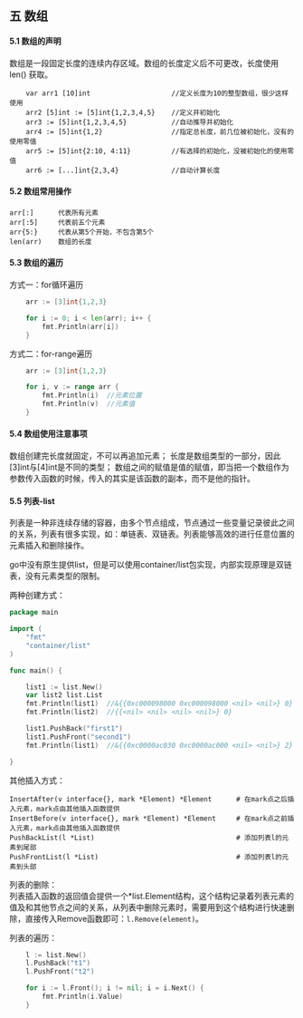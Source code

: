 ## 五 数组

#### 5.1 数组的声明

数组是一段固定长度的连续内存区域。数组的长度定义后不可更改，长度使用 len() 获取。

```
	var arr1 [10]int					//定义长度为10的整型数组，很少这样使用
	arr2 [5]int := [5]int{1,2,3,4,5}	//定义并初始化
	arr3 := [5]int{1,2,3,4,5}			//自动推导并初始化
	arr4 := [5]int{1,2}					//指定总长度，前几位被初始化，没有的使用零值
	arr5 := [5]int{2:10, 4:11}			//有选择的初始化，没被初始化的使用零值
	arr6 := [...]int{2,3,4}				//自动计算长度
```

#### 5.2 数组常用操作

```
arr[:]      代表所有元素
arr[:5]     代表前五个元素
arr{5:}     代表从第5个开始，不包含第5个
len(arr)    数组的长度
```

#### 5.3 数组的遍历

方式一：for循环遍历
```go
	arr := [3]int{1,2,3}

	for i := 0; i < len(arr); i++ {
		fmt.Println(arr[i])
	}
```
方式二：for-range遍历
```go
	arr := [3]int{1,2,3}

	for i, v := range arr {
		fmt.Println(i)	//元素位置	
		fmt.Println(v)	//元素值
	}
```

#### 5.4 数组使用注意事项

数组创建完长度就固定，不可以再追加元素；
长度是数组类型的一部分，因此[3]int与[4]int是不同的类型；
数组之间的赋值是值的赋值，即当把一个数组作为参数传入函数的时候，传入的其实是该函数的副本，而不是他的指针。

#### 5.5 列表-list

列表是一种非连续存储的容器，由多个节点组成，节点通过一些变量记录彼此之间的关系，列表有很多实现，如：单链表、双链表。列表能够高效的进行任意位置的元素插入和删除操作。  

go中没有原生提供list，但是可以使用container/list包实现，内部实现原理是双链表，没有元素类型的限制。  

两种创建方式：
```go
package main

import (
	"fmt"
	"container/list"
)

func main() {

	list1 := list.New()
	var list2 list.List
	fmt.Println(list1)	//&{{0xc000098000 0xc000098000 <nil> <nil>} 0}
	fmt.Println(list2)	//{{<nil> <nil> <nil> <nil>} 0}

	list1.PushBack("first1")		
	list1.PushFront("second1")
	fmt.Println(list1)	//&{{0xc0000ac030 0xc0000ac000 <nil> <nil>} 2}

}
```

其他插入方式：
```
InsertAfter(v interface{}, mark *Element) *Element		# 在mark点之后插入元素，mark点由其他插入函数提供
InsertBefore(v interface{}, mark *Element) *Element		# 在mark点之前插入元素，mark点由其他插入函数提供
PushBackList(l *List)									# 添加列表l的元素到尾部
PushFrontList(l *List)									# 添加列表l的元素到头部
```

列表的删除：  
列表插入函数的返回值会提供一个*list.Element结构，这个结构记录着列表元素的值及和其他节点之间的关系，从列表中删除元素时，需要用到这个结构进行快速删除，直接传入Remove函数即可：`l.Remove(element)`。  

列表的遍历：
```go
	l := list.New()
	l.PushBack("t1")		
	l.PushFront("t2")

	for i := l.Front(); i != nil; i = i.Next() {
		fmt.Println(i.Value)
	}
```


